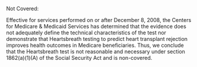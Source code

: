 Not Covered:

Effective for services performed on or after December 8, 2008, the Centers for Medicare & Medicaid Services has determined that the evidence does not adequately define the technical characteristics of the test nor demonstrate that Heartsbreath testing to predict heart transplant rejection improves health outcomes in Medicare beneficiaries. Thus, we conclude that the Heartsbreath test is not reasonable and necessary under section 1862(a)(1)(A) of the Social Security Act and is non-covered.
